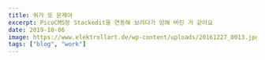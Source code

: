 ```yaml
---
title: 뭐가 또 문제야
excerpt: PicoCMS랑 Stackedit을 연동해 보려다가 망해 버린 거 같아요
date: 2019-10-06
image: https://www.elektrollart.de/wp-content/uploads/20161227_0013.jpg
tags: ["blog", "work"]
---
```

